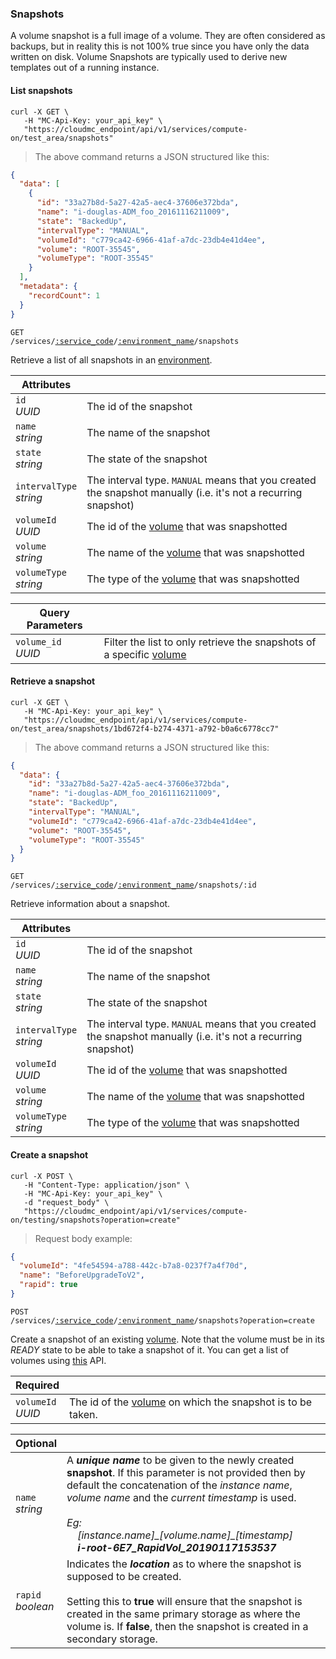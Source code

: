 ### Snapshots

 A volume snapshot is a full image of a volume. They are often considered as backups, but in reality this is not 100% true since you have only the data written on disk. Volume Snapshots are typically used to derive new templates out of a running instance.

<!-------------------- LIST SNAPSHOTS -------------------->

#### List snapshots

```shell
curl -X GET \
   -H "MC-Api-Key: your_api_key" \
   "https://cloudmc_endpoint/api/v1/services/compute-on/test_area/snapshots"
```
> The above command returns a JSON structured like this:

```json
{
  "data": [
    {
      "id": "33a27b8d-5a27-42a5-aec4-37606e372bda",
      "name": "i-douglas-ADM_foo_20161116211009",
      "state": "BackedUp",
      "intervalType": "MANUAL",
      "volumeId": "c779ca42-6966-41af-a7dc-23db4e41d4ee",
      "volume": "ROOT-35545",
      "volumeType": "ROOT-35545"
    }
  ],
  "metadata": {
    "recordCount": 1
  }
}
```

<code>GET /services/<a href="#administration-service-connections">:service_code</a>/<a href="#administration-environments">:environment_name</a>/snapshots</code>

Retrieve a list of all snapshots in an [environment](#administration-environments).

Attributes | &nbsp;
---------- | -----
`id`<br/>*UUID* | The id of the snapshot
`name`<br/>*string* | The name of the snapshot
`state`<br/>*string* | The state of the snapshot
`intervalType`<br/>*string* | The interval type. `MANUAL` means that you created the snapshot manually (i.e. it's not a recurring snapshot)
`volumeId`<br/>*UUID* | The id of the [volume](#cloudstack-volumes) that was snapshotted
`volume`<br/>*string* | The name of the [volume](#cloudstack-volumes) that was snapshotted
`volumeType`<br/>*string* | The type of the [volume](#cloudstack-volumes) that was snapshotted

Query Parameters | &nbsp;
---------- | -----
`volume_id`<br/>*UUID* | Filter the list to only retrieve the snapshots of a specific [volume](#cloudstack-volumes)

<!-------------------- RETRIEVE A SNAPSHOT -------------------->

#### Retrieve a snapshot

```shell
curl -X GET \
   -H "MC-Api-Key: your_api_key" \
   "https://cloudmc_endpoint/api/v1/services/compute-on/test_area/snapshots/1bd672f4-b274-4371-a792-b0a6c6778cc7"
```
> The above command returns a JSON structured like this:

```json
{
  "data": {
    "id": "33a27b8d-5a27-42a5-aec4-37606e372bda",
    "name": "i-douglas-ADM_foo_20161116211009",
    "state": "BackedUp",
    "intervalType": "MANUAL",
    "volumeId": "c779ca42-6966-41af-a7dc-23db4e41d4ee",
    "volume": "ROOT-35545",
    "volumeType": "ROOT-35545"
  }
}
```

<code>GET /services/<a href="#administration-service-connections">:service_code</a>/<a href="#administration-environments">:environment_name</a>/snapshots/:id</code>

Retrieve information about a snapshot.

Attributes | &nbsp;
---------- | -----
`id`<br/>*UUID* | The id of the snapshot
`name`<br/>*string* | The name of the snapshot
`state`<br/>*string* | The state of the snapshot
`intervalType`<br/>*string* | The interval type. `MANUAL` means that you created the snapshot manually (i.e. it's not a recurring snapshot)
`volumeId`<br/>*UUID* | The id of the [volume](#cloudstack-volumes) that was snapshotted
`volume`<br/>*string* | The name of the [volume](#cloudstack-volumes) that was snapshotted
`volumeType`<br/>*string* | The type of the [volume](#cloudstack-volumes) that was snapshotted


<!-------------------- CREATE A SNAPSHOT OF A VOLUME -------------------->


#### Create a snapshot

```shell
curl -X POST \
   -H "Content-Type: application/json" \
   -H "MC-Api-Key: your_api_key" \
   -d "request_body" \
   "https://cloudmc_endpoint/api/v1/services/compute-on/testing/snapshots?operation=create"
```
> Request body example:

```json
{
  "volumeId": "4fe54594-a788-442c-b7a8-0237f7a4f70d",
  "name": "BeforeUpgradeToV2",
  "rapid": true
}
```

<code>POST /services/<a href="#administration-service-connections">:service_code</a>/<a href="#administration-environments">:environment_name</a>/snapshots?operation=create</code>

Create a snapshot of an existing [volume](#cloudstack-storage). Note that the volume must be in its *READY* state to be able to take a snapshot of it. You can get a list of volumes using [this](#cloudstack-list-volumes) API.

Required | &nbsp;
---------- | -----
`volumeId`<br/>*UUID* | The id of the [volume](#cloudstack-storage) on which the snapshot is to be taken.

Optional | &nbsp;
------ | -----------
`name`<br/>*string* | A ***unique name*** to be given to the newly created **snapshot**. If this parameter is not provided then by default the concatenation of the *instance name*, *volume name* and the *current timestamp* is used. <br/><br/>*Eg:*<br/>&nbsp;&nbsp;&nbsp;&nbsp;*[instance.name]\_[volume.name]\_[timestamp]*<br/>&nbsp;&nbsp;&nbsp;&nbsp;***i-root-6E7_RapidVol_20190117153537***
`rapid`<br/>*boolean* | Indicates the ***location*** as to where the snapshot is supposed to be created. <br/><br/>Setting this to **true** will ensure that the snapshot is created in the same primary storage as where the volume is. If **false**, then the snapshot is created in a secondary storage. 